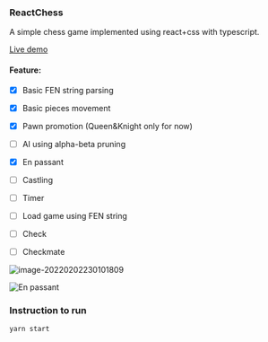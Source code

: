 ### ReactChess
A simple chess game implemented using react+css with typescript.


[Live demo](https://menchen.github.io/ReactChess/)

#### Feature:

- [x] Basic FEN string parsing
- [x] Basic pieces movement
- [x] Pawn promotion (Queen&Knight only for now)
- [ ] AI using alpha-beta pruning
- [x] En passant
- [ ] Castling
- [ ] Timer
- [ ] Load game using FEN string
- [ ] Check
- [ ] Checkmate






![image-20220202230101809](https://i.imgur.com/N5nn0Lv.png)





![En passant](https://i.imgur.com/R45iMj1.png)



### Instruction to run

```bash
yarn start
```

